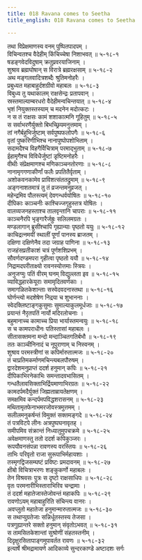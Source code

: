 ```yaml
---
title: 018 Ravana comes to Seetha
title_english: 018 Ravana comes to Seetha

---
```

तथा विप्रेक्षमाणस्य वनम् पुष्पितपादपम् ।  
विचिन्वतश्च वैदेहीम् किंचिच्चेषा निशाभवत् ॥ ५-१८-१  
षडङ्गवेदविदुषाम् क्रतुप्रवरयाजिनाम् ।  
शुश्राव ब्रह्मघोषान् स विरात्रे ब्रह्मरक्षसाम् ॥ ५-१८-२  
अथ मङ्गलवादित्रशब्दैः श्रुतिमनोहरैः ।  
प्रबुध्यत महाबाहुर्दशग्रीवो महाबलः ॥ ५-१८-३  
विबुध्य तु यथाकालम् राक्षसेन्द्रः प्रतापवान् ।  
स्रस्तमाल्याम्बरधरो वैदेहीमन्वचिन्तयात् ॥ ५-१८-४  
भृशं नियुक्तस्तस्याम् च मदनेन मदोत्कटः ।  
न स तं राक्षसः कामं शशाकात्मनि गूहितुम् ॥ ५-१८-५  
स सर्वाभरणैर्युक्तो बिभच्छ्रियमनुत्तमाम् ।  
तां नगैर्बहुभिर्जुष्टाम् सर्वपुष्पफलोपगैः ॥ ५-१८-६  
वृतां पुष्करिणीभिश्च नानापुष्पोपशोभिताम् ।  
सदामदैश्च विहगैर्विचित्राम् परमाद्भुताम् ॥ ५-१८-७  
ईहामृगैश्च विविधैर्जुष्टां डृष्टिमनोहरैः ।  
वीथीः संप्रेक्षमाणश्च मणिकाञ्चनतोरणाः ॥ ५-१८-८  
नानामृगगणाकीर्णां फलैः प्रपतितैर्वृताम् ।  
अशोकवनकामेव प्राविशत्संततद्रुमाम् ॥ ५-१८-९  
अङ्गनाशतमात्रं तु तं व्रजन्तमनुव्रजत् ।  
महेन्द्रमिव पौलस्त्यम्ं देवगन्धर्वयोषितः ॥ ५-१८-१०  
दीपिकाः काञ्चनीः काश्चिज्जगृहुस्तत्र योषितः ।  
वालव्यजनहस्ताश्च तालवृन्तानि चापराः ॥ ५-१८-११  
काञ्चनैरपि भृङ्गारैर्जह्रुः सलिलमग्रतः ।  
मण्डलागान् ब्रुसींश्चापि गृह्यान्याः पृष्ठतो ययुः ॥ ५-१८-१२  
काचिद्रत्नमयीं स्थालीं पूर्णां पानस्य ब्राजतम् ।  
दक्षिणा दक्षिणेनैव तदा जग्राह पाणिना ॥ ५-१८-१३  
राजहंसप्रतीकाशं चत्रं पूर्णशशिप्रभम् ।  
सौवर्णदण्डमपरा गृहीत्वा पृष्ठतो ययौ ॥ ५-१८-१४  
निद्रामदपरीताक्ष्यो रावनस्योत्तमाः स्त्रियः ।  
अनुजग्मुः पतिं वीरम् घनम् विद्युल्लता इव ॥ ५-१८-१५  
व्याविद्धहारकेयूराः समामृदितवर्णकाः ।  
समागळितकेशान्ताः सस्वेदवदनास्तथा ॥ ५-१८-१६  
घोर्णन्त्यो मदशेषेण निद्रया च शुभाननाः ।  
स्वेदक्लिष्टाङ्गकुसुमाः सुमाल्याकुलमूर्धजाः ॥ ५-१८-१७  
प्रयान्तं नैरृतपतिं नार्यो मदिरलोचनाः ।  
बहुमानाच्च कामाच्च प्रिया भार्यास्तमन्वयुः ॥ ५-१८-१८  
स च कामपराधीनः पतिस्तासां महाबलः ।  
सीतासक्तमना मन्दो मन्दाञ्चितगतिर्बभौ ॥ ५-१८-१९  
ततः काञ्चीनिनादं च नूपुराणाम् च निस्वनम् ।  
शुश्राव परमस्त्रीणां स कपिर्मारुतात्मजः ॥ ५-१८-२०  
तं चाप्रतिमकर्माणमचिन्त्यबलपौरुषम् ।  
द्वारदेशमनुप्राप्तं ददर्श हनुमान् कपिः ॥ ५-१८-२१  
दीपिकाभिरनेकाभिः समन्तादवभासितम् ।  
गन्धतैलावसिक्ताभिर्द्रियमाणाभिरग्रतः ॥ ५-१८-२२  
कामदर्पमदैर्युक्तं जिह्मताम्रायतेक्षणम् ।  
समक्षमिव कन्दर्पमपविद्धशरासनम् ॥ ५-१८-२३  
मथितामृतफेनाभमरजोवस्त्रमुत्तमम् ।  
सलीलमनुकर्षन्तं विमुक्तं सक्तमङ्गदे ॥ ५-१८-२४  
तं पत्रविटपे लीनः अत्रपुष्पघनावृतह् ।  
समीपमिव संक्रान्तं निध्यातुमुपचक्रमे ॥ ५-१८-२५  
अवेक्षमाणस्तु ततो ददर्श कपिकुञ्जरः ।  
रूपयौवनसंपन्ना रावणस्य वरस्तियः ॥ ५-१८-२६  
ताभिः परिवृतो राजा सुरूपाभिर्महायशाः ।  
तस्मृगद्विजसम्घष्टं प्रविष्टः प्रमदावनम् ॥ ५-१८-२७  
क्षीबो विचित्राभरणः शङ्कुकर्णो महाबलः ।  
तेन विश्रवसः पुत्रः स दृष्टो राक्षसाधिपः ॥ ५-१८-२८  
वृतः परमनारीभिस्ताराभिरिव चन्द्रामाः ।  
तं ददर्श महातेजास्तेजोवन्तं महाकपिः ॥ ५-१८-२९  
रावणोऽयम् महाबाहुरिति संचिन्त्य वानरः ।  
अवप्लुतो महातेजा हनुमान्मारुतात्मजः ॥ ५-१८-३०  
स तथाप्युग्रतेजाः सन्निर्धूतस्तस्य तेजसा ।  
पत्रगुह्यान्तरे सक्तो हनुमान् संवृतोऽभवत् ॥ ५-१८-३१  
स तामसितकेशान्तां सुश्रोणीं संहतस्तनीम् ।  
दिदृक्षुरसितापाङ्गमुपावर्तत रावणः ॥ ५-१८-३२  
इत्यार्षे श्रीमद्रामायणे आदिकाव्ये सुन्दरकाण्डे अष्टादशः सर्गः